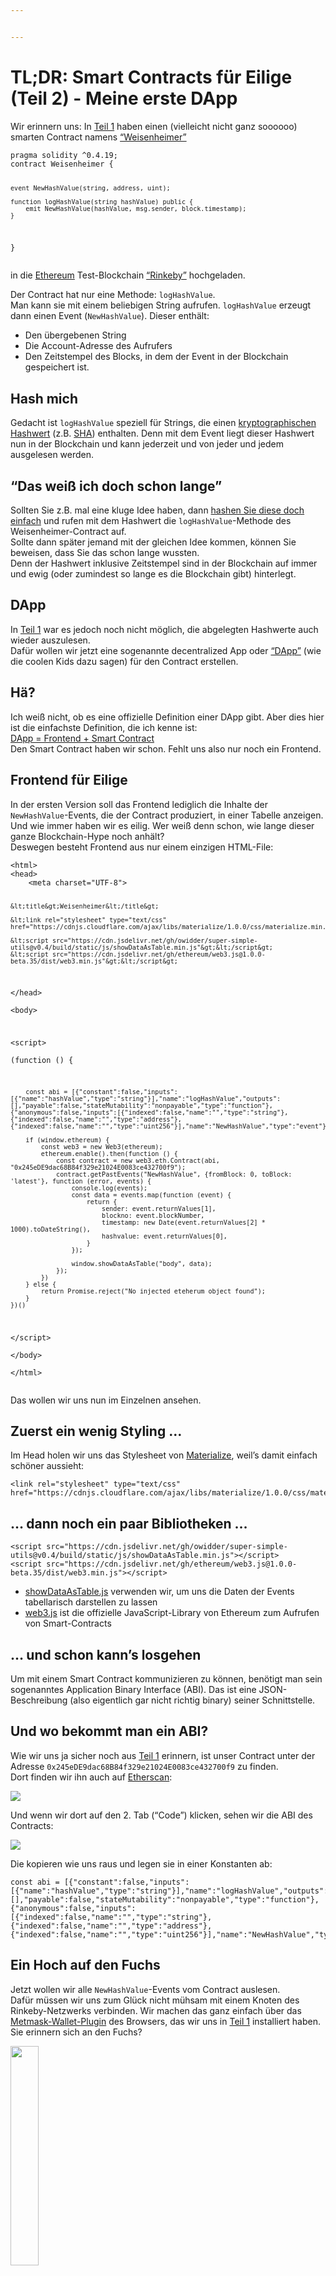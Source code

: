 ```yaml
---


---
```


<h1 id="tldr-smart-contracts-für-eilige-teil-2---meine-erste-dapp">TL;DR: Smart Contracts für Eilige (Teil 2) - Meine erste DApp</h1>
<p>Wir erinnern uns: In  <a href="https://www.iteratec.de/tech-blog/artikel/news/tldr-smart-contracts-fuer-eilige-teil-1-1/">Teil 1</a> haben einen (vielleicht nicht ganz soooooo) smarten Contract namens <a href="https://github.com/owidder/iteraBlog/blob/master/weisenheimer/contract/Weisenheimer.sol">“Weisenheimer”</a></p>
<pre><code>pragma solidity ^0.4.19;
contract Weisenheimer {

    event NewHashValue(string, address, uint);

    function logHashValue(string hashValue) public {    
	    emit NewHashValue(hashValue, msg.sender, block.timestamp);
    }
}
</code></pre>
<p>in die <a href="https://www.ethereum.org/">Ethereum</a> Test-Blockchain <a href="https://www.rinkeby.io/#stats">“Rinkeby”</a> hochgeladen.</p>
<p>Der Contract hat nur eine Methode: <code>logHashValue</code>.<br>
Man kann sie mit einem beliebigen String aufrufen. <code>logHashValue</code> erzeugt dann einen Event (<code>NewHashValue</code>). Dieser enthält:</p>
<ul>
<li>Den übergebenen String</li>
<li>Die Account-Adresse des Aufrufers</li>
<li>Den Zeitstempel des Blocks, in dem der Event in der Blockchain gespeichert ist.</li>
</ul>
<h2 id="hash-mich">Hash mich</h2>
<p>Gedacht ist <code>logHashValue</code> speziell für Strings, die einen <a href="https://simple.wikipedia.org/wiki/Cryptographic_hash_function">kryptographischen Hashwert</a> (z.B. <a href="https://en.wikipedia.org/wiki/SHA-2">SHA</a>) enthalten. Denn mit dem Event liegt dieser Hashwert nun in der Blockchain und kann jederzeit und von jeder und jedem ausgelesen werden.</p>
<h2 id="das-weiß-ich-doch-schon-lange">“Das weiß ich doch schon lange”</h2>
<p>Sollten Sie z.B. mal eine kluge Idee haben, dann <a href="https://abunchofutils.com/u/computing/sha512-hash-calculator/">hashen Sie diese doch einfach</a> und rufen mit dem Hashwert die <code>logHashValue</code>-Methode des  Weisenheimer-Contract auf.<br>
Sollte dann später jemand mit der gleichen Idee kommen, können Sie beweisen, dass Sie das schon lange wussten.<br>
Denn der Hashwert inklusive Zeitstempel sind in der Blockchain auf immer und ewig (oder zumindest so lange es die Blockchain gibt) hinterlegt.</p>
<h2 id="dapp">DApp</h2>
<p>In <a href="https://www.iteratec.de/tech-blog/artikel/news/tldr-smart-contracts-fuer-eilige-teil-1-1/">Teil 1</a> war es jedoch noch nicht möglich, die abgelegten Hashwerte auch wieder auszulesen.<br>
Dafür wollen wir jetzt eine sogenannte decentralized App oder <a href="https://www.stateofthedapps.com/">“DApp”</a> (wie die coolen Kids dazu sagen) für den Contract erstellen.</p>
<h2 id="hä">Hä?</h2>
<p>Ich weiß nicht, ob es eine offizielle Definition einer DApp gibt. Aber dies hier ist die einfachste Definition, die ich kenne ist:<br>
<a href="https://ethereum.stackexchange.com/questions/383/what-is-a-dapp">DApp = Frontend + Smart Contract</a><br>
Den Smart Contract haben wir schon. Fehlt uns also nur noch ein Frontend.</p>
<h2 id="frontend-für-eilige">Frontend für Eilige</h2>
<p>In der ersten Version soll das Frontend lediglich die Inhalte der <code>NewHashValue</code>-Events, die der Contract produziert, in einer Tabelle anzeigen.<br>
Und wie immer haben wir es eilig. Wer weiß denn schon, wie lange dieser ganze Blockchain-Hype noch anhält?<br>
Deswegen besteht Frontend aus nur einem einzigen HTML-File:</p>
<pre><code>&lt;html&gt;  
&lt;head&gt;  
    &lt;meta charset="UTF-8"&gt;  
  
    &lt;title&gt;Weisenheimer&lt;/title&gt;  
  
    &lt;link rel="stylesheet" type="text/css" href="https://cdnjs.cloudflare.com/ajax/libs/materialize/1.0.0/css/materialize.min.css"&gt;  
  
    &lt;script src="https://cdn.jsdelivr.net/gh/owidder/super-simple-utils@v0.4/build/static/js/showDataAsTable.min.js"&gt;&lt;/script&gt;  
    &lt;script src="https://cdn.jsdelivr.net/gh/ethereum/web3.js@1.0.0-beta.35/dist/web3.min.js"&gt;&lt;/script&gt;  
  
&lt;/head&gt;  
&lt;body&gt;  
  
&lt;script&gt;  
    (function () {  
  
        const abi = [{"constant":false,"inputs":[{"name":"hashValue","type":"string"}],"name":"logHashValue","outputs":[],"payable":false,"stateMutability":"nonpayable","type":"function"},{"anonymous":false,"inputs":[{"indexed":false,"name":"","type":"string"},{"indexed":false,"name":"","type":"address"},{"indexed":false,"name":"","type":"uint256"}],"name":"NewHashValue","type":"event"}];  
  
        if (window.ethereum) {  
            const web3 = new Web3(ethereum);  
            ethereum.enable().then(function () {  
                const contract = new web3.eth.Contract(abi, "0x245eDE9dac68B84f329e21024E0083ce432700f9");  
                contract.getPastEvents("NewHashValue", {fromBlock: 0, toBlock: 'latest'}, function (error, events) {  
                    console.log(events);  
                    const data = events.map(function (event) {  
                        return {  
                            sender: event.returnValues[1],  
                            blockno: event.blockNumber,  
                            timestamp: new Date(event.returnValues[2] * 1000).toDateString(),  
                            hashvalue: event.returnValues[0],  
                        }  
                    });  
  
                    window.showDataAsTable("body", data);  
                });  
            })  
        } else {  
            return Promise.reject("No injected eteherum object found");  
        }  
    })()  
&lt;/script&gt;  
&lt;/body&gt;  
&lt;/html&gt;
</code></pre>
<p>Das wollen wir uns nun im Einzelnen ansehen.</p>
<h2 id="zuerst-ein-wenig-styling-...">Zuerst ein wenig Styling …</h2>
<p>Im Head holen wir uns das Stylesheet von <a href="https://materializecss.com/">Materialize</a>, weil’s damit einfach schöner aussieht:</p>
<pre><code>&lt;link rel="stylesheet" type="text/css" href="https://cdnjs.cloudflare.com/ajax/libs/materialize/1.0.0/css/materialize.min.css"&gt;
</code></pre>
<h2 id="dann-noch-ein-paar-bibliotheken-...">… dann noch ein paar Bibliotheken …</h2>
<pre><code>&lt;script src="https://cdn.jsdelivr.net/gh/owidder/super-simple-utils@v0.4/build/static/js/showDataAsTable.min.js"&gt;&lt;/script&gt;
&lt;script src="https://cdn.jsdelivr.net/gh/ethereum/web3.js@1.0.0-beta.35/dist/web3.min.js"&gt;&lt;/script&gt;  
</code></pre>
<ul>
<li><a href="https://github.com/owidder/super-simple-utils/blob/master/src/table/showDataAsTable.ts">showDataAsTable.js</a> verwenden wir, um uns die Daten der Events tabellarisch darstellen zu lassen</li>
<li><a href="https://github.com/ethereum/web3.js/">web3.js</a> ist die offizielle JavaScript-Library von Ethereum zum Aufrufen von Smart-Contracts</li>
</ul>
<h2 id="und-schon-kanns-losgehen">… und schon kann’s losgehen</h2>
<p>Um mit einem Smart Contract kommunizieren zu können, benötigt man sein sogenanntes Application Binary Interface (ABI). Das ist eine JSON-Beschreibung (also eigentlich gar nicht richtig binary) seiner Schnittstelle.</p>
<h2 id="und-wo-bekommt-man-ein-abi">Und wo bekommt man ein ABI?</h2>
<p>Wie wir uns ja sicher noch aus <a href="https://www.iteratec.de/tech-blog/artikel/news/tldr-smart-contracts-fuer-eilige-teil-1-1/">Teil 1</a> erinnern, ist unser Contract unter der Adresse <code>0x245eDE9dac68B84f329e21024E0083ce432700f9</code> zu finden.<br>
Dort finden wir ihn auch auf <a href="https://rinkeby.etherscan.io/address/0x245eDE9dac68B84f329e21024E0083ce432700f9">Etherscan</a>:</p>
<img src="https://cdn.jsdelivr.net/gh/owidder/blog@ib-20181103-02/iterablog/images/etherscan-contract-3.png">
<p>Und wenn wir dort auf den 2. Tab (“Code”) klicken, sehen wir die ABI des Contracts:</p>
<img src="https://cdn.jsdelivr.net/gh/owidder/blog@ib-20181103-03/iterablog/images/contract-abi.png">
<p>Die kopieren wie uns raus und legen sie in einer Konstanten ab:</p>
<pre><code>const abi = [{"constant":false,"inputs":[{"name":"hashValue","type":"string"}],"name":"logHashValue","outputs":[],"payable":false,"stateMutability":"nonpayable","type":"function"},{"anonymous":false,"inputs":[{"indexed":false,"name":"","type":"string"},{"indexed":false,"name":"","type":"address"},{"indexed":false,"name":"","type":"uint256"}],"name":"NewHashValue","type":"event"}];
</code></pre>
<h2 id="ein-hoch-auf-den-fuchs">Ein Hoch auf den Fuchs</h2>
<p>Jetzt wollen wir alle <code>NewHashValue</code>-Events vom Contract auslesen.<br>
Dafür müssen wir uns zum Glück nicht mühsam mit einem Knoten des Rinkeby-Netzwerks verbinden. Wir machen das ganz einfach über das <a href="https://metamask.io/">Metmask-Wallet-Plugin</a> des Browsers, das wir uns in <a href="https://www.iteratec.de/tech-blog/artikel/news/tldr-smart-contracts-fuer-eilige-teil-1-1/">Teil 1</a> installiert haben. Sie erinnern sich an den Fuchs?</p>
<img src="https://cdn.jsdelivr.net/gh/owidder/blog@ib-20181103-04/iterablog/images/metamask-fox.png" width="30%">
<p>Wenn das Metamask-Plugin aktiv ist, bekommt jede Website ein Object mit Namen <code>ethereum</code> injected:</p>
<pre><code>if (window.ethereum) {
...
} else {  
    return Promise.reject("No injected eteherum object found");  
}
</code></pre>
<p>(Sollten Sie das Plugin schon länger installiert haben, müssen Sie es gegebenenfalls aktualisieren. Hier hat sich in letzter Zeit einiges geändert)<br>
An  <code>ethereum</code> müssen wir zunächst die <code>enable()</code>-Methode aufrufen.</p>
<pre><code>ethereum.enable()
</code></pre>
<p>An dieser Stelle kann sich ein Metamask-Dialog öffnen, in dem der Benutzer um Erlaubnis gefragt wird (ist bei mir bis jetzt aber noch nie passiert). Deshalb ist <code>enable()</code> auch asynchron und gibt ein <a href="https://developer.mozilla.org/en-US/docs/Web/JavaScript/Reference/Global_Objects/Promise">JavaScript-Promise</a> zurück.<br>
An dem Promise rufen wir wiederum die <code>then()</code>-Methode auf, der wir eine Callback-Function übergeben:</p>
<pre><code>ethereum.enable().then(function () {
...
})
</code></pre>
<p>Sobald das Promise <a href="https://developer.mozilla.org/en-US/docs/Web/JavaScript/Reference/Global_Objects/Promise/resolve">resolved</a>, wird also der folgende Code in der Function ausgeführt:</p>
<pre><code>const web3 = new Web3(ethereum);  
const contract = new web3.eth.Contract(abi, "0x245eDE9dac68B84f329e21024E0083ce432700f9");  
contract.getPastEvents("NewHashValue", {fromBlock: 0, toBlock: 'latest'}, function (error, events) {  
   console.log(events);  
   const data = events.map(function (event) {  
       return {  
           sender: event.returnValues[1],  
           blockno: event.blockNumber,  
           timestamp: new Date(event.returnValues[2] * 1000).toDateString(),  
           hashvalue: event.returnValues[0],  
       }  
   });  
 
   window.showDataAsTable("body", data);
  });
</code></pre>
<h2 id="nix-geht-ohne-web3">Nix geht ohne Web3</h2>
<p>Will man sich über JavaScript mit einem Ethereum-Contract unterhalten, geht eigenlicht nichts an <a href="https://github.com/ethereum/web3.js/">Web3</a> vorbei. Es ist die offizielle JavaScript-API von der <a href="https://www.ethereum.org/foundation">Ethereum-Foundation</a>.<br>
Darum nutzen auch wir sie und erzeugen uns nun ein <code>web3</code>-Object:</p>
<pre><code>const web3 = new Web3(ethereum);
</code></pre>
<p>Über <code>web3</code> bekommen wir wiederum ein Proxy-Object für unseren Contract. Dafür müssen wir ABI und Adresse des Contracts übergeben:</p>
<pre><code>const contract = new web3.eth.Contract(abi, "0x245eDE9dac68B84f329e21024E0083ce432700f9");
</code></pre>
<p>Mit diesem Proxy-Object können wir nun endlich unseren Contract aufrufen. Da der Aufruf über das Metamask-Plugin erfolgt, müssen wir jetzt noch sicherstellen, dass das in dem Plugin das Rinkeby-Netzwerk ausgewählt ist:</p>
<img src="https://cdn.jsdelivr.net/gh/owidder/blog@ib-20181103-05/iterablog/images/metameask-rinkeby.png" width="75%">
<pre><code>contract.getPastEvents("NewHashValue", {fromBlock: 0, toBlock: 'latest'}, function (error, events) {
...
})
</code></pre>


